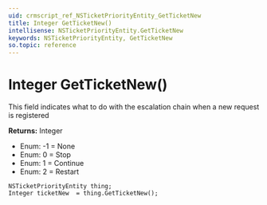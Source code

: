 ```yaml
---
uid: crmscript_ref_NSTicketPriorityEntity_GetTicketNew
title: Integer GetTicketNew()
intellisense: NSTicketPriorityEntity.GetTicketNew
keywords: NSTicketPriorityEntity, GetTicketNew
so.topic: reference
---
```


# Integer GetTicketNew()

This field indicates what to do with the escalation chain when a new request is registered

**Returns:** Integer

* Enum: -1 = None 
* Enum: 0 = Stop 
* Enum: 1 = Continue 
* Enum: 2 = Restart 

```crmscript
NSTicketPriorityEntity thing;
Integer ticketNew  = thing.GetTicketNew();
```

